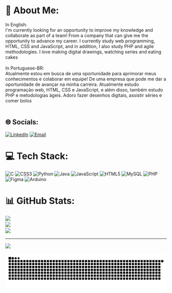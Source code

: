 # 💫 About Me:
In English:<br>I'm currently looking for an opportunity to improve my knowledge  and collaborate as part of a team! From a company that can give me the opportunity to advance my career. I currently study web programming, HTML, CSS and JavaScript, and in addition, I also study PHP and agile methodologies. I love making digital drawings, watching series and eating cakes<br><br>In Portuguese-BR:<br>Atualmente estou em busca de uma oportunidade para aprimorar meus conhecimentos e colaborar em equipe! De uma empresa que pode me dar a oportunidade de avançar na minha carreira. Atualmente estudo programação web, HTML, CSS e JavaScript, e além disso, também estudo PHP e metodologias ágeis. Adoro fazer desenhos digitais, assistir séries e comer bolos<br><br>


## 🌐 Socials:
[![LinkedIn](https://img.shields.io/badge/LinkedIn-%230077B5.svg?logo=linkedin&logoColor=white)](https://linkedin.com/in/giuliacardoso2981) 
[![Email](https://img.shields.io/badge/Gmail-red)]([giuliacardosodev@gmail.com](https://mail.google.com))

# 💻 Tech Stack:
![C](https://img.shields.io/badge/c-%2300599C.svg?style=for-the-badge&logo=c&logoColor=white) ![CSS3](https://img.shields.io/badge/css3-%231572B6.svg?style=for-the-badge&logo=css3&logoColor=white) ![Python](https://img.shields.io/badge/python-3670A0?style=for-the-badge&logo=python&logoColor=ffdd54) ![Java](https://img.shields.io/badge/java-%23ED8B00.svg?style=for-the-badge&logo=openjdk&logoColor=white) ![JavaScript](https://img.shields.io/badge/javascript-%23323330.svg?style=for-the-badge&logo=javascript&logoColor=%23F7DF1E) ![HTML5](https://img.shields.io/badge/html5-%23E34F26.svg?style=for-the-badge&logo=html5&logoColor=white) ![MySQL](https://img.shields.io/badge/mysql-4479A1.svg?style=for-the-badge&logo=mysql&logoColor=white) ![PHP](https://img.shields.io/badge/php-%23777BB4.svg?style=for-the-badge&logo=php&logoColor=white) ![Figma](https://img.shields.io/badge/figma-%23F24E1E.svg?style=for-the-badge&logo=figma&logoColor=white) ![Arduino](https://img.shields.io/badge/-Arduino-00979D?style=for-the-badge&logo=Arduino&logoColor=white)
# 📊 GitHub Stats:
![](https://github-readme-stats.vercel.app/api?username=GiuliaDSCardoso&theme=midnight-purple&hide_border=true&include_all_commits=false&count_private=false)<br/>
![](https://github-readme-streak-stats.herokuapp.com/?user=GiuliaDSCardoso&theme=midnight-purple&hide_border=true)<br/>
![](https://github-readme-stats.vercel.app/api/top-langs/?username=GiuliaDSCardoso&theme=midnight-purple&hide_border=true&include_all_commits=false&count_private=false&layout=compact)

---
[![](https://visitcount.itsvg.in/api?id=GiuliaDSCardoso&icon=2&color=6)](https://visitcount.itsvg.in)

<!-- Proudly created with GPRM ( https://gprm.itsvg.in ) -->
<picture>
  <source media="(prefers-color-scheme: dark)" srcset="https://raw.githubusercontent.com/GiuliaDSCardoso/GiuliaDSCardoso/output/github-contribution-grid-snake-dark.svg">
  <source media="(prefers-color-scheme: light)" srcset="https://raw.githubusercontent.com/GiuliaDSCardoso/GiuliaDSCardoso/output/github-contribution-grid-snake.svg">
  <img alt="github contribution grid snake animation" src="https://raw.githubusercontent.com/GiuliaDSCardoso/GiuliaDSCardoso/output/github-contribution-grid-snake.svg">
</picture>
